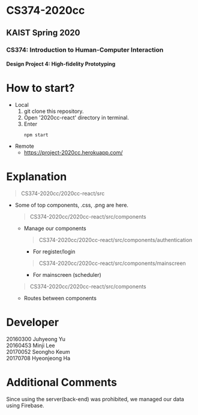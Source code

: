 # CS374-2020cc 
## KAIST Spring 2020 
### CS374: Introduction to Human-Computer Interaction  
#### Design Project 4: High-fidelity Prototyping

# How to start? 
- Local
    1. git clone this repository.
    2. Open '2020cc-react' directory in terminal.
    3. Enter <pre><code>npm start</code></pre>
- Remote
    - https://project-2020cc.herokuapp.com/

# Explanation

> CS374-2020cc/2020cc-react/src  
- Some of top components, .css, .png are here.
    > CS374-2020cc/2020cc-react/src/components
    - Manage our components  
        > CS374-2020cc/2020cc-react/src/components/authentication
        - For register/login
        > CS374-2020cc/2020cc-react/src/components/mainscreen
        - For mainscreen (scheduler)
    > CS374-2020cc/2020cc-react/src/components
    - Routes between components

# Developer

20160300 Juhyeong Yu  
20160453 Minji Lee  
20170052 Seongho Keum  
20170708 Hyeonjeong Ha

# Additional Comments
Since using the server(back-end) was prohibited, we managed our data using Firebase.
